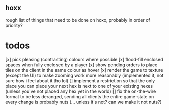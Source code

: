 hoxx
-----
rough list of things that need to be done on hoxx, probably in order of priority?

# todos
[x] pick pleasing (contrasting) colours where possible
[x] flood-fill enclosed spaces when fully enclosed by a player
[x] show pending orders to place tiles on the client in the same colour as hover
[x] render the game to texture (except the UI) to make zooming work more reasonably (implemented it, not sure how i feel about it tho lol)
[] implement a restriction so that the only place you can place your next hex is next to one of your existing hexes (unless you've not placed any hex yet in the world)
[] fix the on-the-wire format to be less deranged, sending all clients the entire game-state on every change is probably nuts (... unless it's not? can we make it not nuts?)